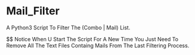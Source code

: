 # Mail_Filter
A Python3 Script To Filter The (Combo | Mail) List.

$$ Notice
When U Start The Script For A New Time You Just Need To Remove All The Text Files Containg Mails From The Last Filtering Process.

